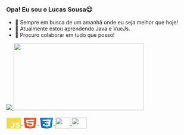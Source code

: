 ### Opa! Eu sou o Lucas Sousa😉


- 🏃‍ Sempre em busca de um amanhã onde eu seja melhor que hoje!
- 👀 Atualmente estou aprendendo Java e VueJs.
- 👯 Procuro colaborar em tudo que posso!

<div>
  <a href="https://github.com/LucasSous">
  <img height="180em" src="https://github-readme-stats.vercel.app/api?username=LucasSous&show_icons=true&theme=radical&include_all_commits=true&count_private=true"/>
  <img height="180em" width="350em" src="https://github-readme-stats.vercel.app/api/top-langs/?username=LucasSous&layout=compact&langs_count=7&theme=radical"/>
</div>
<div style="display: inline_block"><br>
  <img align="center" alt="Rafa-Js" height="30" width="40" src="https://raw.githubusercontent.com/devicons/devicon/master/icons/javascript/javascript-plain.svg">
  <img align="center" alt="Rafa-HTML" height="30" width="40" src="https://raw.githubusercontent.com/devicons/devicon/master/icons/html5/html5-original.svg">
  <img align="center" alt="Rafa-CSS" height="30" width="40" src="https://raw.githubusercontent.com/devicons/devicon/master/icons/css3/css3-original.svg">
  <img align="center" height="30" width="40" src="https://cdn.jsdelivr.net/gh/devicons/devicon/icons/java/java-original.svg"/>
  <img align="center" height="30" width="40" src="https://cdn.jsdelivr.net/gh/devicons/devicon/icons/vuejs/vuejs-original.svg"/>
</div>  

